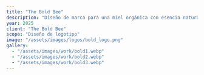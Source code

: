 ```yaml
---
title: "The Bold Bee"
description: "Diseño de marca para una miel orgánica con esencia natural. Creamos una identidad artesanal y auténtica que resalta la pureza y el origen del producto."
year: 2025
client: "The Bold Bee"
scope: "Diseño de logotipo"
image: "/assets/images/logos/bold_logo.png"
gallery:
  - "/assets/images/work/bold1.webp"
  - "/assets/images/work/bold2.webp"
  - "/assets/images/work/bold3.webp"
---
```

